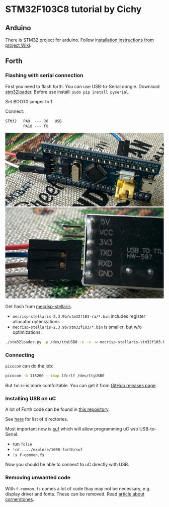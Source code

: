 # STM32F103C8 tutorial by Cichy

## Arduino
There is STM32 project for arduino.
Follow [installation instructions from project Wiki](https://github.com/rogerclarkmelbourne/Arduino_STM32/wiki/Installation).

## Forth

### Flashing with serial connection

First you need to flash forth. You can use USB-to-Serial dongle.
Download [stm32loader](https://github.com/jsnyder/stm32loader).
Before use install: `sudo pip install pyserial`.

Set BOOT0 jumper to 1.

Connect:
```
STM32   PA9  --- RX   USB
        PA10 --- TX
```
![STM32](1.jpg)
![USB-UART](2.jpg)

Get flash from [mecrisp-stellaris](https://github.com/jeelabs/mecrisp-stellaris).

* `mecrisp-stellaris-2.3.9b/stm32f103-ra/*.bin` includes register allocator optimizations
* `mecrisp-stellaris-2.3.9b/stm32f103/*.bin` is smaller, but w/o optimizations.

```bash
./stm32loader.py -p /dev/ttyUSB0 -e -v -w mecrisp-stellaris-stm32f103.bin
```

### Connecting

`picocom` can do the job:
```bash
picocom -b 115200 --imap lfcrlf /dev/ttyUSB0
```

But `folie` is more comfortable.
You can get it from [GitHub releases page](https://github.com/jeelabs/folie/releases).

### Installing USB on uC

A lot of Forth code can be found in [this repository](https://github.com/jeelabs/embello/tree/master/explore/1608-forth).

See [here](https://github.com/jeelabs/embello/tree/master/explore/1608-forth)
for list of directories.

Most important now is [suf](https://github.com/jeelabs/embello/tree/master/explore/1608-forth/suf)
which will allow programming uC w/o USB-to-Serial.

* run `folie`
* `!cd ..../explore/1608-forth/suf`
* `!s f-common.fs`

Now you should be able to connect to uC directly with USB.

### Removing unwanted code

With `f-common.fs` comes a lot of code thay may not be necessary, e.g. display
driver and fonts. These can be removed. Read [article about cornerstones](https://jeelabs.org/article/1718a/).
